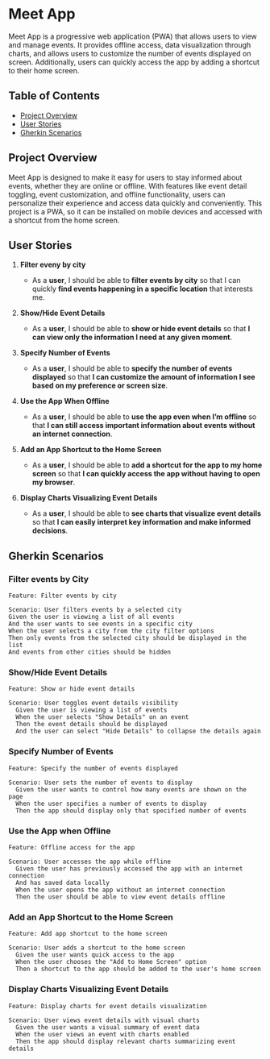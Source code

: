 # Meet App

Meet App is a progressive web application (PWA) that allows users to view and manage events. It provides offline access, data visualization through charts, and allows users to customize the number of events displayed on screen. Additionally, users can quickly access the app by adding a shortcut to their home screen.

## Table of Contents

- [Project Overview](#project-overview)
- [User Stories](#user-stories)
- [Gherkin Scenarios](#gherkin-scenarios)

## Project Overview

Meet App is designed to make it easy for users to stay informed about events, whether they are online or offline. With features like event detail toggling, event customization, and offline functionality, users can personalize their experience and access data quickly and conveniently. This project is a PWA, so it can be installed on mobile devices and accessed with a shortcut from the home screen.

## User Stories

1. **Filter eveny by city**
   - As a **user**, I should be able to **filter events by city** so that I can quickly **find events happening in a specific location** that interests me.

2. **Show/Hide Event Details**  
   - As a **user**, I should be able to **show or hide event details** so that **I can view only the information I need at any given moment**.

2. **Specify Number of Events**  
   - As a **user**, I should be able to **specify the number of events displayed** so that **I can customize the amount of information I see based on my preference or screen size**.

3. **Use the App When Offline**  
   - As a **user**, I should be able to **use the app even when I’m offline** so that **I can still access important information about events without an internet connection**.

4. **Add an App Shortcut to the Home Screen**  
   - As a **user**, I should be able to **add a shortcut for the app to my home screen** so that **I can quickly access the app without having to open my browser**.

5. **Display Charts Visualizing Event Details**  
   - As a **user**, I should be able to **see charts that visualize event details** so that **I can easily interpret key information and make informed decisions**.

## Gherkin Scenarios

### Filter events by City
  ```gherkin
Feature: Filter events by city

Scenario: User filters events by a selected city
  Given the user is viewing a list of all events
  And the user wants to see events in a specific city
  When the user selects a city from the city filter options
  Then only events from the selected city should be displayed in the list
  And events from other cities should be hidden
```

### Show/Hide Event Details
   ```gherkin
   Feature: Show or hide event details

   Scenario: User toggles event details visibility
     Given the user is viewing a list of events
     When the user selects "Show Details" on an event
     Then the event details should be displayed
     And the user can select "Hide Details" to collapse the details again
```

### Specify Number of Events
```gherkin
Feature: Specify the number of events displayed

Scenario: User sets the number of events to display
  Given the user wants to control how many events are shown on the page
  When the user specifies a number of events to display
  Then the app should display only that specified number of events
```

### Use the App when Offline
```gherkin
Feature: Offline access for the app

Scenario: User accesses the app while offline
  Given the user has previously accessed the app with an internet connection
  And has saved data locally
  When the user opens the app without an internet connection
  Then the user should be able to view event details offline
```

### Add an App Shortcut to the Home Screen 
```gherkin
Feature: Add app shortcut to the home screen

Scenario: User adds a shortcut to the home screen
  Given the user wants quick access to the app
  When the user chooses the "Add to Home Screen" option
  Then a shortcut to the app should be added to the user's home screen
```

### Display Charts Visualizing Event Details
```gherkin
Feature: Display charts for event details visualization

Scenario: User views event details with visual charts
  Given the user wants a visual summary of event data
  When the user views an event with charts enabled
  Then the app should display relevant charts summarizing event details
```
